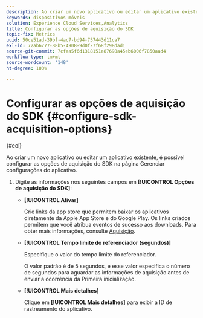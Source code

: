 ```yaml
---
description: Ao criar um novo aplicativo ou editar um aplicativo existente, é possível configurar as opções de aquisição do SDK na página Gerenciar configurações do aplicativo.
keywords: dispositivos móveis
solution: Experience Cloud Services,Analytics
title: Configurar as opções de aquisição do SDK
topic-fix: Metrics
uuid: 50ce51ad-39bf-4ac7-bd94-757443d11ca7
exl-id: 72ab6777-88b5-4908-9d0f-7f68f298dad1
source-git-commit: 7cfaa5f6d1318151e87698a45eb6006f7850aad4
workflow-type: tm+mt
source-wordcount: '148'
ht-degree: 100%

---
```


# Configurar as opções de aquisição do SDK {#configure-sdk-acquisition-options}

{#eol}

Ao criar um novo aplicativo ou editar um aplicativo existente, é possível configurar as opções de aquisição do SDK na página Gerenciar configurações do aplicativo.

1. Digite as informações nos seguintes campos em **[!UICONTROL Opções de aquisição do SDK]**:

   * **[!UICONTROL Ativar]**

      Crie links da app store que permitem baixar os aplicativos diretamente da Apple App Store e do Google Play. Os links criados permitem que você atribua eventos de sucesso aos downloads. Para obter mais informações, consulte [Aquisição](/help/using/acquisition-main/acquisition-main.md).

   * **[!UICONTROL Tempo limite do referenciador (segundos)]**

      Especifique o valor do tempo limite do referenciador.

      O valor padrão é de 5 segundos, e esse valor especifica o número de segundos para aguardar as informações de aquisição antes de enviar a ocorrência da Primeira inicialização.

   * **[!UICONTROL Mais detalhes]**

      Clique em **[!UICONTROL Mais detalhes]** para exibir a ID de rastreamento do aplicativo.
